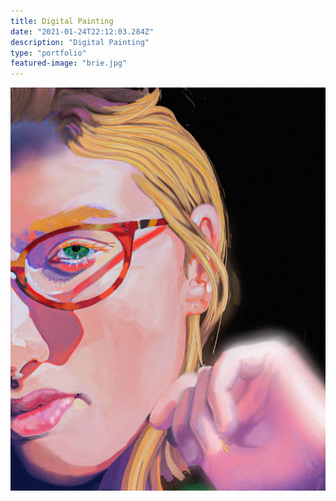 ```yaml
---
title: Digital Painting
date: "2021-01-24T22:12:03.284Z"
description: "Digital Painting"
type: "portfolio"
featured-image: "brie.jpg"
---
```


![brie](./brie.jpg)
